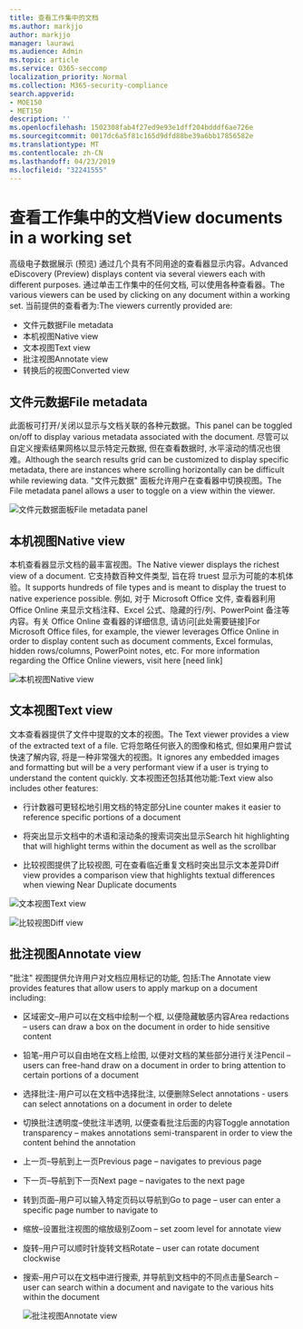 ```yaml
---
title: 查看工作集中的文档
ms.author: markjjo
author: markjjo
manager: laurawi
ms.audience: Admin
ms.topic: article
ms.service: O365-seccomp
localization_priority: Normal
ms.collection: M365-security-compliance
search.appverid:
- MOE150
- MET150
description: ''
ms.openlocfilehash: 1502308fab4f27ed9e93e1dff204bdddf6ae726e
ms.sourcegitcommit: 0017dc6a5f81c165d9dfd88be39a6bb17856582e
ms.translationtype: MT
ms.contentlocale: zh-CN
ms.lasthandoff: 04/23/2019
ms.locfileid: "32241555"
---
```

# <a name="view-documents-in-a-working-set"></a><span data-ttu-id="23889-102">查看工作集中的文档</span><span class="sxs-lookup"><span data-stu-id="23889-102">View documents in a working set</span></span>

<span data-ttu-id="23889-103">高级电子数据展示 (预览) 通过几个具有不同用途的查看器显示内容。</span><span class="sxs-lookup"><span data-stu-id="23889-103">Advanced eDiscovery (Preview) displays content via several viewers each with different purposes.</span></span> <span data-ttu-id="23889-104">通过单击工作集中的任何文档, 可以使用各种查看器。</span><span class="sxs-lookup"><span data-stu-id="23889-104">The various viewers can be used by clicking on any document within a working set.</span></span> <span data-ttu-id="23889-105">当前提供的查看者为:</span><span class="sxs-lookup"><span data-stu-id="23889-105">The viewers currently provided are:</span></span>

- <span data-ttu-id="23889-106">文件元数据</span><span class="sxs-lookup"><span data-stu-id="23889-106">File metadata</span></span>
- <span data-ttu-id="23889-107">本机视图</span><span class="sxs-lookup"><span data-stu-id="23889-107">Native view</span></span>
- <span data-ttu-id="23889-108">文本视图</span><span class="sxs-lookup"><span data-stu-id="23889-108">Text view</span></span>
- <span data-ttu-id="23889-109">批注视图</span><span class="sxs-lookup"><span data-stu-id="23889-109">Annotate view</span></span>
- <span data-ttu-id="23889-110">转换后的视图</span><span class="sxs-lookup"><span data-stu-id="23889-110">Converted view</span></span>

## <a name="file-metadata"></a><span data-ttu-id="23889-111">文件元数据</span><span class="sxs-lookup"><span data-stu-id="23889-111">File metadata</span></span>

<span data-ttu-id="23889-112">此面板可打开/关闭以显示与文档关联的各种元数据。</span><span class="sxs-lookup"><span data-stu-id="23889-112">This panel can be toggled on/off to display various metadata associated with the document.</span></span> <span data-ttu-id="23889-113">尽管可以自定义搜索结果网格以显示特定元数据, 但在查看数据时, 水平滚动的情况也很难。</span><span class="sxs-lookup"><span data-stu-id="23889-113">Although the search results grid can be customized to display specific metadata, there are instances where scrolling horizontally can be difficult while reviewing data.</span></span> <span data-ttu-id="23889-114">"文件元数据" 面板允许用户在查看器中切换视图。</span><span class="sxs-lookup"><span data-stu-id="23889-114">The File metadata panel allows a user to toggle on a view within the viewer.</span></span>

![<span data-ttu-id="23889-115">文件元数据面板</span><span class="sxs-lookup"><span data-stu-id="23889-115">File metadata panel</span></span>
](../media/Reviewimage2.png)

## <a name="native-view"></a><span data-ttu-id="23889-116">本机视图</span><span class="sxs-lookup"><span data-stu-id="23889-116">Native view</span></span>

<span data-ttu-id="23889-117">本机查看器显示文档的最丰富视图。</span><span class="sxs-lookup"><span data-stu-id="23889-117">The Native viewer displays the richest view of a document.</span></span> <span data-ttu-id="23889-118">它支持数百种文件类型, 旨在将 truest 显示为可能的本机体验。</span><span class="sxs-lookup"><span data-stu-id="23889-118">It supports hundreds of file types and is meant to display the truest to native experience possible.</span></span> <span data-ttu-id="23889-119">例如, 对于 Microsoft Office 文件, 查看器利用 Office Online 来显示文档注释、Excel 公式、隐藏的行/列、PowerPoint 备注等内容。有关 Office Online 查看器的详细信息, 请访问\[此处需要链接\]</span><span class="sxs-lookup"><span data-stu-id="23889-119">For Microsoft Office files, for example, the viewer leverages Office Online in order to display content such as document comments, Excel formulas, hidden rows/columns, PowerPoint notes, etc. For more information regarding the Office Online viewers, visit here \[need link\]</span></span>

![<span data-ttu-id="23889-120">本机视图</span><span class="sxs-lookup"><span data-stu-id="23889-120">Native view</span></span>
](../media/Reviewimage3.png)

## <a name="text-view"></a><span data-ttu-id="23889-121">文本视图</span><span class="sxs-lookup"><span data-stu-id="23889-121">Text view</span></span>

<span data-ttu-id="23889-122">文本查看器提供了文件中提取的文本的视图。</span><span class="sxs-lookup"><span data-stu-id="23889-122">The Text viewer provides a view of the extracted text of a file.</span></span> <span data-ttu-id="23889-123">它将忽略任何嵌入的图像和格式, 但如果用户尝试快速了解内容, 将是一种非常强大的视图。</span><span class="sxs-lookup"><span data-stu-id="23889-123">It ignores any embedded images and formatting but will be a very performant view if a user is trying to understand the content quickly.</span></span> <span data-ttu-id="23889-124">文本视图还包括其他功能:</span><span class="sxs-lookup"><span data-stu-id="23889-124">Text view also includes other features:</span></span>

  - <span data-ttu-id="23889-125">行计数器可更轻松地引用文档的特定部分</span><span class="sxs-lookup"><span data-stu-id="23889-125">Line counter makes it easier to reference specific portions of a document</span></span>

  - <span data-ttu-id="23889-126">将突出显示文档中的术语和滚动条的搜索词突出显示</span><span class="sxs-lookup"><span data-stu-id="23889-126">Search hit highlighting that will highlight terms within the document as well as the scrollbar</span></span>

  - <span data-ttu-id="23889-127">比较视图提供了比较视图, 可在查看临近重复文档时突出显示文本差异</span><span class="sxs-lookup"><span data-stu-id="23889-127">Diff view provides a comparison view that highlights textual differences when viewing Near Duplicate documents</span></span>

![<span data-ttu-id="23889-128">文本视图</span><span class="sxs-lookup"><span data-stu-id="23889-128">Text view</span></span>
](../media/Reviewimage4.png)

![<span data-ttu-id="23889-129">比较视图</span><span class="sxs-lookup"><span data-stu-id="23889-129">Diff view</span></span>
](../media/Reviewimage5.png)

## <a name="annotate-view"></a><span data-ttu-id="23889-130">批注视图</span><span class="sxs-lookup"><span data-stu-id="23889-130">Annotate view</span></span>

<span data-ttu-id="23889-131">"批注" 视图提供允许用户对文档应用标记的功能, 包括:</span><span class="sxs-lookup"><span data-stu-id="23889-131">The Annotate view provides features that allow users to apply markup on a document including:</span></span>

  - <span data-ttu-id="23889-132">区域密文–用户可以在文档中绘制一个框, 以便隐藏敏感内容</span><span class="sxs-lookup"><span data-stu-id="23889-132">Area redactions – users can draw a box on the document in order to hide sensitive content</span></span>

  - <span data-ttu-id="23889-133">铅笔–用户可以自由地在文档上绘图, 以便对文档的某些部分进行关注</span><span class="sxs-lookup"><span data-stu-id="23889-133">Pencil – users can free-hand draw on a document in order to bring attention to certain portions of a document</span></span>

  - <span data-ttu-id="23889-134">选择批注-用户可以在文档中选择批注, 以便删除</span><span class="sxs-lookup"><span data-stu-id="23889-134">Select annotations - users can select annotations on a document in order to delete</span></span>

  - <span data-ttu-id="23889-135">切换批注透明度–使批注半透明, 以便查看批注后面的内容</span><span class="sxs-lookup"><span data-stu-id="23889-135">Toggle annotation transparency – makes annotations semi-transparent in order to view the content behind the annotation</span></span>

  - <span data-ttu-id="23889-136">上一页–导航到上一页</span><span class="sxs-lookup"><span data-stu-id="23889-136">Previous page – navigates to previous page</span></span>

  - <span data-ttu-id="23889-137">下一页–导航到下一页</span><span class="sxs-lookup"><span data-stu-id="23889-137">Next page – navigates to the next page</span></span>

  - <span data-ttu-id="23889-138">转到页面–用户可以输入特定页码以导航到</span><span class="sxs-lookup"><span data-stu-id="23889-138">Go to page – user can enter a specific page number to navigate to</span></span>

  - <span data-ttu-id="23889-139">缩放–设置批注视图的缩放级别</span><span class="sxs-lookup"><span data-stu-id="23889-139">Zoom – set zoom level for annotate view</span></span>

  - <span data-ttu-id="23889-140">旋转–用户可以顺时针旋转文档</span><span class="sxs-lookup"><span data-stu-id="23889-140">Rotate – user can rotate document clockwise</span></span>

  - <span data-ttu-id="23889-141">搜索–用户可以在文档中进行搜索, 并导航到文档中的不同点击量</span><span class="sxs-lookup"><span data-stu-id="23889-141">Search – user can search within a document and navigate to the various hits within the document</span></span>
    
    ![<span data-ttu-id="23889-142">批注视图</span><span class="sxs-lookup"><span data-stu-id="23889-142">Annotate view</span></span>
    ](../media/Reviewimage1.png)